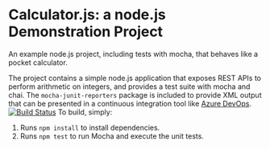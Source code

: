 Calculator.js: a node.js Demonstration Project
==============================================
An example node.js project, including tests with mocha, that behaves like
a pocket calculator.

The project contains a simple node.js application that exposes REST APIs
to perform arithmetic on integers, and provides a test suite with mocha
and chai.  The `mocha-junit-reporters` package is included to provide XML
output that can be presented in a continuous integration tool like
[Azure DevOps](https://azure.com/devops).
[![Build Status](https://dev.azure.com/julienwalk5GRQA/julien_walk5GRQA/_apis/build/status/julienwalk.calculator?branchName=master)](https://dev.azure.com/julienwalk5GRQA/julien_walk5GRQA/_build/latest?definitionId=1&branchName=master)
To build, simply:

1. Runs `npm install` to install dependencies.
2. Runs `npm test` to run Mocha and execute the unit tests.

